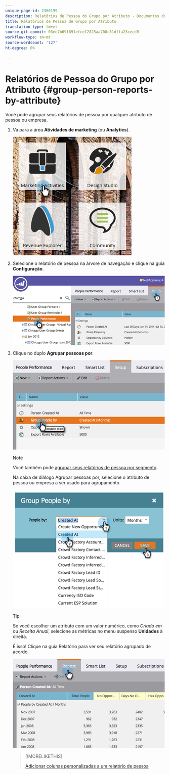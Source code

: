 ```yaml
---
unique-page-id: 2360199
description: Relatórios de Pessoa do Grupo por Atributo - Documentos do Marketing - Documentação do Produto
title: Relatórios de Pessoa de Grupo por Atributo
translation-type: tm+mt
source-git-commit: 03ee7b69f691efce12825aa708c81dffa23cecd9
workflow-type: tm+mt
source-wordcount: '127'
ht-degree: 0%

---
```



# Relatórios de Pessoa do Grupo por Atributo {#group-person-reports-by-attribute}

Você pode agrupar seus relatórios de pessoa por qualquer atributo de pessoa ou empresa.

1. Vá para a área **Atividades de marketing** (ou **Analytics**).

   ![](assets/image2017-3-28-10-3a22-3a53.png)

1. Selecione o relatório de pessoa na árvore de navegação e clique na guia **Configuração**.

   ![](assets/image2017-3-28-11-3a33-3a48.png)

1. Clique no duplo **Agrupar pessoas por**.

   ![](assets/image2017-3-28-11-3a34-3a5.png)

   >[!NOTE]
   >
   >Você também pode [agrupar seus relatórios de pessoa por segmento](/help/marketo/product-docs/personalization/segmentation-and-snippets/segmentation/group-person-reports-by-segment.md).

   Na caixa de diálogo Agrupar pessoas por, selecione o atributo de pessoa ou empresa a ser usado para agrupamento.

   ![](assets/image2017-3-28-11-3a34-3a42.png)

   >[!TIP]
   >
   >Se você escolher um atributo com um valor numérico, como _Criado em_ ou _Receita Anual_, selecione as métricas no menu suspenso **Unidades** à direita.

   É isso! Clique na guia Relatório para ver seu relatório agrupado de acordo.

   ![](assets/image2017-3-28-11-3a35-3a0.png)

   >[!MORELIKETHIS]
   >
   >[Adicionar colunas personalizadas a um relatório de pessoa](/help/marketo/product-docs/reporting/basic-reporting/editing-reports/add-custom-columns-to-a-person-report.md)
